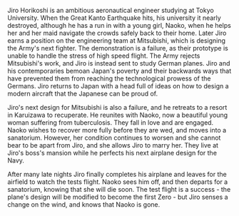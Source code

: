 <!-- The Wind Rises (2013) -->

Jiro Horikoshi is an ambitious aeronautical engineer studying at Tokyo University. When the Great Kanto Earthquake hits, his university it nearly destroyed, although he has a run in with a young girl, Naoko, when he helps her and her maid navigate the crowds safely back to their home. Later Jiro earns a position on the engineering team at Mitsubishi, which is designing the Army's next fighter. The demonstration is a failure, as their prototype is unable to handle the stress of high speed flight. The Army rejects Mitsubishi's work, and Jiro is instead sent to study German planes. Jiro and his contemporaries bemoan Japan's poverty and their backwards ways that have prevented them from reaching the technological prowess of the Germans. Jiro returns to Japan with a head full of ideas on how to design a modern aircraft that the Japanese can be proud of.

Jiro's next design for Mitsubishi is also a failure, and he retreats to a resort in Karuizawa to recuperate. He reunites with Naoko, now a beautiful young woman suffering from tuberculosis. They fall in love and are engaged. Naoko wishes to recover more fully before they are wed, and moves into a sanatorium. However, her condition continues to worsen and she cannot bear to be apart from Jiro, and she allows Jiro to marry her. They live at Jiro's boss's mansion while he perfects his next airplane design for the Navy.

After many late nights Jiro finally completes his airplane and leaves for the airfield to watch the tests flight. Naoko sees him off, and then departs for a sanatorium, knowing that she will die soon. The test flight is a success - the plane's design will be modified to become the first Zero - but Jiro senses a change on the wind, and knows that Naoko is gone.